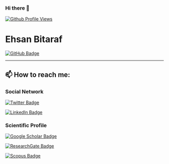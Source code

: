 ### Hi there 👋

<!--
**EhsanBitaraf/EhsanBitaraf** is a ✨ _special_ ✨ repository because its `README.md` (this file) appears on your GitHub profile.

Here are some ideas to get you started:

- 🔭 I’m currently working on ...
- 🌱 I’m currently learning ...
- 👯 I’m looking to collaborate on ...
- 🤔 I’m looking for help with ...
- 💬 Ask me about ...
- 📫 How to reach me: ...
- 😄 Pronouns: ...
- ⚡ Fun fact: ...
-->

[![Github Profile Views](https://komarev.com/ghpvc/?username=EhsanBitaraf&style=flat-square&color=red)](https://github.com/EhsanBitaraf)


# Ehsan Bitaraf
[![GitHub Badge](https://img.shields.io/github/followers/EhsanBitaraf?style=social)](https://github.com/EhsanBitaraf?tab=followers)


---


## 📫 How to reach me:

### Social Network
[![Twitter Badge](https://img.shields.io/twitter/follow/e_bitaraf?style=social)](https://twitter.com/e_bitaraf)

[![LinkedIn Badge](https://img.shields.io/badge/My-LinkedIn-blue)](https://www.linkedin.com/in/ehsan-bitaraf-34aa28247/)

### Scientific Profile
[![Google Scholar Badge](https://img.shields.io/badge/Google-Scholar-lightgrey)](https://scholar.google.com/citations?user=52ok0UIAAAAJ&hl=en&oi=ao)

[![ResearchGate Badge](https://img.shields.io/badge/Research-Gate-7FFFD4.svg)](https://www.researchgate.net/profile/Ehsan-Bitaraf)

[![Scopus Badge](https://img.shields.io/badge/Scopus-Profile-7FFFD4.svg)](https://www.scopus.com/authid/detail.uri?authorId=56649364200)
